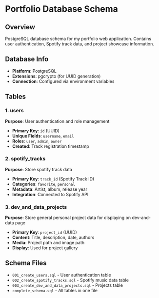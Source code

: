 # Portfolio Database Schema

## Overview
PostgreSQL database schema for my portfolio web application. Contains user authentication, Spotify track data, and project showcase information.

## Database Info
- **Platform**: PostgreSQL 
- **Extensions**: pgcrypto (for UUID generation)
- **Connection**: Configured via environment variables

## Tables

### 1. users
**Purpose**: User authentication and role management
- **Primary Key**: `id` (UUID)
- **Unique Fields**: `username`, `email`
- **Roles**: `user`, `admin`, `owner`
- **Created**: Track registration timestamp

### 2. spotify_tracks
**Purpose**: Store spotify track data
- **Primary Key**: `track_id` (Spotify Track ID)
- **Categories**: `favorite`, `personal`
- **Metadata**: Artist, album, release year
- **Integration**: Connected to Spotify API

### 3. dev_and_data_projects
**Purpose**: Store general personal project data for displaying on dev-and-data page
- **Primary Key**: `project_id` (UUID)
- **Content**: Title, description, date, authors
- **Media**: Project path and image path
- **Display**: Used for project gallery

## Schema Files
- `001_create_users.sql` - User authentication table
- `002_create_spotify_tracks.sql` - Spotify music data table  
- `003_create_dev_and_data_projects.sql` - Projects table
- `complete_schema.sql` - All tables in one file